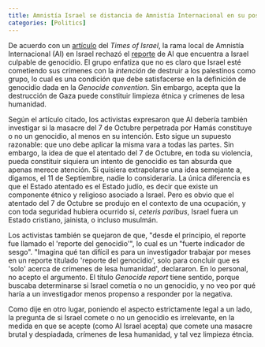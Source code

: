 ```yaml
---
title: Amnistía Israel se distancia de Amnistía Internacional en su postura sobre genocidio en Gaza
categories: [Politics]
---
```


De acuerdo con un [artículo](https://www.timesofisrael.com/predetermined-conclusions-amnesty-israel-workers-slam-parent-groups-genocide-charge/) del *Times of Israel*,
la rama local de Amnistía Internacional (AI) en Israel 
rechazó el [reporte](https://slopezpereyra.github.io/2024-12-05-AmnestyIsrael/)
de AI que encuentra a Israel culpable de genocidio.
El grupo enfatiza que no es claro que Israel esté cometiendo
sus crímenes con la *intención* de destruir a los palestinos como 
grupo, lo cual es una condición que debe satisfacerse en la definición de
genocidio dada en la *Genocide convention*. Sin embargo, acepta que la
destrucción de Gaza puede constituir limpieza étnica y crímenes de lesa
humanidad.

Según el artículo citado, los activistas expresaron que AI debería también 
investigar si la masacre del 7 de Octubre perpetrada por Hamás constituye o 
no un genocidio, al menos en su intención. Esto sigue un supuesto razonable:
que uno debe aplicar la misma vara a todas las partes. Sin embargo, la idea 
de que el atentado del 7 de Octubre, en toda su violencia, pueda constituir 
siquiera un intento de genocidio es tan absurda que apenas merece atención.
Si quisiera extrapolarse una idea semejante a, digamos, el 11 de Septiembre,
nadie lo consideraría. La única diferencia es que el Estado atentado es el 
Estado judío, es decir que existe un componente étnico y religioso asociado
a Israel. Pero es obvio que el atentado del 7 de Octubre se produjo en el 
contexto de una ocupación, y con toda seguridad hubiera ocurrido si, *ceteris
paribus*, Israel fuera un Estado cristiano, jainista, o incluso musulmán. 

Los activistas también se quejaron de que, "desde el principio, el reporte 
fue llamado el 'reporte del genocidio'", lo cual es un "fuerte indicador de 
sesgo". "Imagina qué tan difícil es para un investigador trabajar por meses 
en un reporte titulado 'reporte del genocidio', solo para concluir que es 
'solo' acerca de crímenes de lesa humanidad', declararon. En lo personal, no
acepto el argumento. El título *Genocide report* tiene sentido, porque buscaba
determinarse si Israel cometía o no un genocidio, y no veo por qué haría a un
investigador menos propenso a responder por la negativa.

Como dije en otro lugar, poniendo el aspecto estrictamente legal a un lado,
la pregunta de si Israel comete o no un genocidio es irrelevante, en la medida 
en que se acepte (como AI Israel acepta) que comete una masacre brutal y despiadada,
crímenes de lesa humanidad, y tal vez limpieza étncia.


